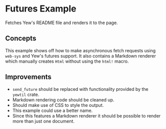 # Futures Example

Fetches Yew's README file and renders it to the page.

## Concepts

This example shows off how to make asynchronous fetch requests using `web-sys` and Yew's futures support.
It also contains a Markdown renderer which manually creates `Html` without using the `html!` macro.

## Improvements

- `send_future` should be replaced with functionality provided by the `yewtil` crate.
- Markdown rendering code should be cleaned up.
- Should make use of CSS to style the output.
- This example could use a better name.
- Since this features a Markdown renderer it should be possible to render more than just one document.
